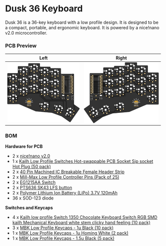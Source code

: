 # Dusk 36 Keyboard

Dusk 36 is a 36-key keyboard with a low profile design. It is designed to be a compact, portable, and ergonomic 
keyboard. It is powered by a nice!nano v2.0 microcontroller.

### PCB Preview

| Left                   | Right                   |
|------------------------|-------------------------|
| ![](./assets/left.png) | ![](./assets/right.png) |

### BOM

**Hardware for PCB**
- 2 x [nice!nano v2.0](https://keebd.com/products/nice-nano?variant=41688983240856)
- 1 x [Kailh Low Profile Switches Hot-swappable PCB Socket Sip socket Hot Plug (50 pack)](https://www.aliexpress.com/item/1005003575767699.html)
- 2 x [40 Pin Machined IC Breakable Female Header Strip](https://keebd.com/products/40-pin-machined-ic-breakable-female-header-strip?variant=40383060410520)
- 2 x [Mill-Max Low Profile Controller Pins (Pack of 25)](https://keebd.com/products/mill-max-low-profile-controller-pins-pack-of-25?variant=41055232458904)
- 2 x [EG1215AA Switch](https://www.digikey.com.au/en/products/detail/e-switch/EG1215AA/9559277)
- 2 x [PTS636 SK43 LFS button](https://www.digikey.com.au/en/products/detail/c-k/PTS636-SK43-LFS/10071716)
- 2 x [Polymer Lithium Ion Battery (LiPo) 3.7V 120mAh](https://core-electronics.com.au/lipo-polymer-lithium-ion-battery-120mah.html)
- 36 x SOD-123 diode

**Switches and Keycaps**
- 4 x [Kailh low profile Switch 1350 Chocolate Keyboard Switch RGB SMD kailh Mechanical Keyboard white stem clicky hand feeling (10 pack)](https://www.aliexpress.com/item/32959996455.html)
- 3 x [MBK Low Profile Keycaps - 1u Black (10 pack)](https://keebd.com/products/mbk-low-profile-keycaps?variant=41506944909464)
- 1 x [MBK Low Profile Keycaps - 1u Homing White (2 pack)](https://keebd.com/products/mbk-low-profile-keycaps?variant=41506944811160)
- 1 x [MBK Low Profile Keycaps - 1.5u Black (5 pack)](https://keebd.com/products/mbk-low-profile-keycaps?variant=41506944975000)
